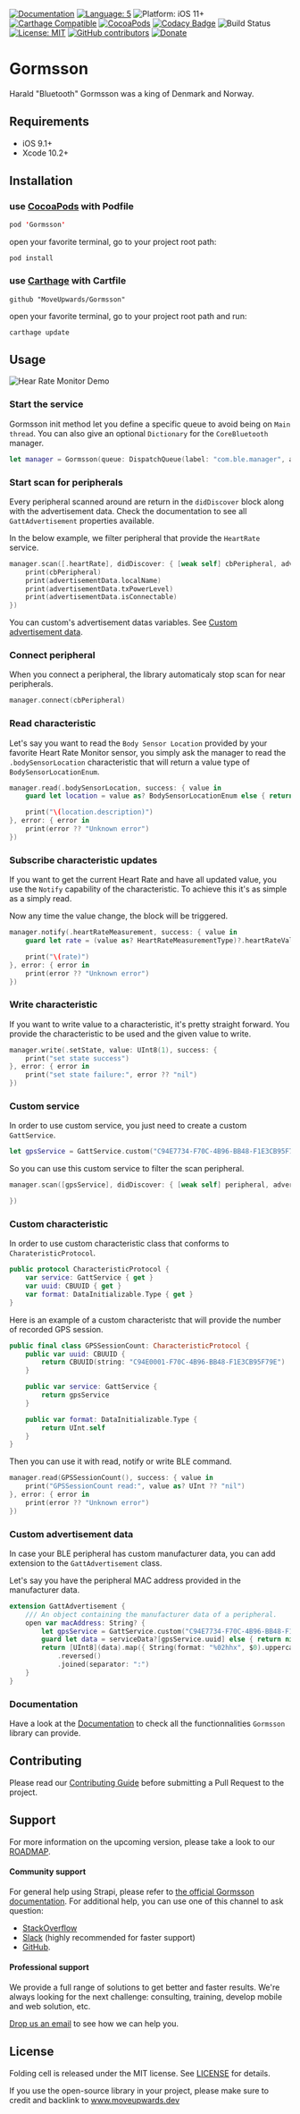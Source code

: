 [![Documentation](https://img.shields.io/badge/Read_the-Docs-67ad5c.svg)](https://moveupwards.github.io/Gormsson/)
[![Language: 5](https://img.shields.io/badge/Swift-5-orange.svg?style=flat)](https://developer.apple.com/swift)
![Platform: iOS 11+](https://img.shields.io/badge/platform-iOS-blue.svg?style=flat)
[![Carthage Compatible](https://img.shields.io/badge/Carthage-compatible-4BC51D.svg?style=flat)](https://github.com/Carthage/Carthage)
[![CocoaPods](https://img.shields.io/cocoapods/v/Gormsson.svg)](http://cocoapods.org/pods/Gormsson)
[![Codacy Badge](https://api.codacy.com/project/badge/Grade/657d5abcfa48463b873ea71ab1cba32e)](https://www.codacy.com/app/MoveUpwards/Gormsson?utm_source=github.com&amp;utm_medium=referral&amp;utm_content=MoveUpwards/Gormsson&amp;utm_campaign=Badge_Grade)
![Build Status](https://app.bitrise.io/app/070473bfbf02055c.svg?token=iiFAh4rQgxDR4JfqH-TkLg)
[![License: MIT](http://img.shields.io/badge/license-MIT-lightgrey.svg?style=flat)](https://github.com/MoveUpwards/Gormsson/blob/master/LICENSE)
[![GitHub contributors](https://img.shields.io/github/contributors/MoveUpwards/Gormsson.svg)](https://github.com/MoveUpwards/Gormsson/graphs/contributors)
[![Donate](https://img.shields.io/badge/Donate-PayPal-blue.svg)](https://paypal.me/moveupwards)

# Gormsson

Harald "Bluetooth" Gormsson was a king of Denmark and Norway.

## Requirements

- iOS 9.1+
- Xcode 10.2+

## Installation

### use [CocoaPods](https://cocoapods.org) with Podfile

```swift
pod 'Gormsson'
```

open your favorite terminal, go to your project root path:

```shell
pod install
```

### use [Carthage](https://github.com/Carthage/Carthage) with Cartfile

```shell
github "MoveUpwards/Gormsson"
```

open your favorite terminal, go to your project root path and run:

```shell
carthage update
```

## Usage

![Hear Rate Monitor Demo](Resources/HeartRateDemo.jpg)

### Start the service

Gormsson init method let you define a specific queue to avoid being on `Main thread`. You can also give an optional `Dictionary` for the `CoreBluetooth` manager.

```swift
let manager = Gormsson(queue: DispatchQueue(label: "com.ble.manager", attributes: .concurrent))
```

### Start scan for peripherals

Every peripheral scanned around are return in the `didDiscover` block along with the advertisement data. Check the documentation to see all `GattAdvertisement` properties available.

In the below example, we filter peripheral that provide the `HeartRate` service.

```swift
manager.scan([.heartRate], didDiscover: { [weak self] cbPeripheral, advertisementData in
    print(cbPeripheral)
    print(advertisementData.localName)
    print(advertisementData.txPowerLevel)
    print(advertisementData.isConnectable)
})
```

You can custom's advertisement datas variables. See [Custom advertisement data](https://github.com/MoveUpwards/Gormsson#custom-advertisement-data).

### Connect peripheral

When you connect a peripheral, the library automaticaly stop scan for near peripherals.

```swift
manager.connect(cbPeripheral)
```

### Read characteristic

Let's say you want to read the `Body Sensor Location` provided by your favorite Heart Rate Monitor sensor, you simply ask the manager to read the `.bodySensorLocation` characteristic that will return a value type of `BodySensorLocationEnum`.

```swift
manager.read(.bodySensorLocation, success: { value in
    guard let location = value as? BodySensorLocationEnum else { return }

    print("\(location.description)")
}, error: { error in
    print(error ?? "Unknown error")
})
```

### Subscribe characteristic updates

If you want to get the current Heart Rate and have all updated value, you use the `Notify` capability of the characteristic. To achieve this it's as simple as a simply read.

Now any time the value change, the block will be triggered.

```swift
manager.notify(.heartRateMeasurement, success: { value in
    guard let rate = (value as? HeartRateMeasurementType)?.heartRateValue else { return }

    print("\(rate)")
}, error: { error in
    print(error ?? "Unknown error")
})
```

### Write characteristic

If you want to write value to a characteristic, it's pretty straight forward. You provide the characteristic to be used and the given value to write.

```swift
manager.write(.setState, value: UInt8(1), success: {
    print("set state success")
}, error: { error in
    print("set state failure:", error ?? "nil")
})
```

### Custom service

In order to use custom service, you just need to create a custom `GattService`.

```swift
let gpsService = GattService.custom("C94E7734-F70C-4B96-BB48-F1E3CB95F79E")
```

So you can use this custom service to filter the scan peripheral.

```swift
manager.scan([gpsService], didDiscover: { [weak self] peripheral, advertisementData in

})
```

### Custom characteristic

In order to use custom characteristic class that conforms to `CharateristicProtocol`.

```swift
public protocol CharacteristicProtocol {
    var service: GattService { get }
    var uuid: CBUUID { get }
    var format: DataInitializable.Type { get }
}
```

Here is an example of a custom characteristc that will provide the number of recorded GPS session.

```swift
public final class GPSSessionCount: CharacteristicProtocol {
    public var uuid: CBUUID {
        return CBUUID(string: "C94E0001-F70C-4B96-BB48-F1E3CB95F79E")
    }

    public var service: GattService {
        return gpsService
    }

    public var format: DataInitializable.Type {
        return UInt.self
    }
}
```

Then you can use it with read, notify or write BLE command.

```swift
manager.read(GPSSessionCount(), success: { value in
    print("GPSSessionCount read:", value as? UInt ?? "nil")
}, error: { error in
    print(error ?? "Unknown error")
})
```

### Custom advertisement data

In case your BLE peripheral has custom manufacturer data, you can add extension to the `GattAdvertisement` class.

Let's say you have the peripheral MAC address provided in the manufacturer data.

```swift
extension GattAdvertisement {
    /// An object containing the manufacturer data of a peripheral.
    open var macAddress: String? {
        let gpsService = GattService.custom("C94E7734-F70C-4B96-BB48-F1E3CB95F79E")
        guard let data = serviceData?[gpsService.uuid] else { return nil }
        return [UInt8](data).map({ String(format: "%02hhx", $0).uppercased() })
            .reversed()
            .joined(separator: ":")
    }
}
```

### Documentation

Have a look at the [Documentation](https://moveupwards.github.io/Gormsson/) to check all the functionnalities `Gormsson` library can provide.

## Contributing

Please read our [Contributing Guide](https://raw.githubusercontent.com/MoveUpwards/Gormsson/master/CONTRIBUTING.md) before submitting a Pull Request to the project.

## Support

For more information on the upcoming version, please take a look to our [ROADMAP](https://github.com/MoveUpwards/Gormsson/projects/).

#### Community support

For general help using Strapi, please refer to [the official Gormsson documentation](https://moveupwards.github.io/Gormsson/). For additional help, you can use one of this channel to ask question:

- [StackOverflow](http://stackoverflow.com/questions/tagged/Gormsson)
- [Slack](http://moveupwards.slack.com) (highly recommended for faster support)
- [GitHub](https://github.com/MoveUpwards/Gormsson).

#### Professional support

We provide a full range of solutions to get better and faster results. We're always looking for the next challenge: consulting, training, develop mobile and web solution, etc.

[Drop us an email](mailto:contact@moveupwards.dev) to see how we can help you.

## License

Folding cell is released under the MIT license.
See [LICENSE](https://raw.githubusercontent.com/MoveUpwards/Gormsson/master/LICENSE) for details.

If you use the open-source library in your project, please make sure to credit and backlink to www.moveupwards.dev